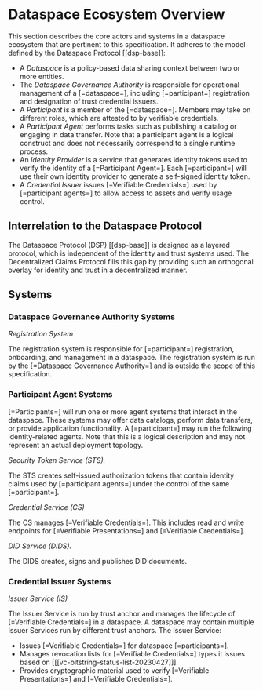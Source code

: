 # Dataspace Ecosystem Overview

This section describes the core actors and systems in a dataspace ecosystem that are pertinent to this specification. It
adheres to the model defined by the Dataspace Protocol [[dsp-base]]:

- A <dfn>Dataspace</dfn> is a policy-based data sharing context between two or more entities.
- The <dfn>Dataspace Governance Authority</dfn> is responsible for operational management of a [=dataspace=],
  including [=participant=] registration and designation of trust credential issuers.
- A <dfn>Participant</dfn> is a member of the [=dataspace=]. Members may take on different roles, which are attested to
  by verifiable credentials.
- A <dfn>Participant Agent</dfn> performs tasks such as publishing a catalog or engaging in data transfer. Note that a
  participant agent is a logical construct and does not necessarily correspond to a single runtime process.
- An <dfn>Identity Provider</dfn> is a service that generates identity tokens used to verify the identity of a
  [=Participant Agent=]. Each [=participant=] will use their own identity provider to generate a self-signed identity
  token.
- A <dfn>Credential Issuer</dfn> issues [=Verifiable Credentials=] used by [=participant agents=] to allow access to
  assets and verify usage control.

## Interrelation to the Dataspace Protocol

The Dataspace Protocol (DSP) [[dsp-base]] is designed as a layered protocol, which is independent of the 
identity and trust systems used. The Decentralized Claims Protocol fills this gap by providing such an orthogonal 
overlay for identity and trust in a decentralized manner.

## Systems

### Dataspace Governance Authority Systems

<dfn data-lt="rs | Registration System">Registration System</dfn>

The registration system is responsible for [=participant=] registration, onboarding, and management in a dataspace.
The registration system is run by the [=Dataspace Governance Authority=] and is outside the scope of this specification.

### Participant Agent Systems

[=Participants=] will run one or more agent systems that interact in the dataspace. These systems may offer data
catalogs, perform data transfers, or provide application functionality. A [=participant=] may run the following
identity-related agents. Note that this is a logical description and may not represent an actual deployment topology.

<dfn data-lt="sts | Secure Token Service">Security Token Service (STS).</dfn>

The STS creates self-issued authorization tokens that contain identity claims used by [=participant agents=] under the
control of the same [=participant=].

<dfn data-lt="cs | Credential Service">Credential Service (CS)</dfn>

The CS manages [=Verifiable Credentials=]. This includes read and write endpoints for [=Verifiable Presentations=]
and [=Verifiable Credentials=].

<dfn data-lt="dids | DID Service">DID Service (DIDS).</dfn>

The DIDS creates, signs and publishes DID documents.

### Credential Issuer Systems

<dfn data-lt="is | Issuer Service">Issuer Service (IS)</dfn>

The Issuer Service is run by trust anchor and manages the lifecycle of [=Verifiable Credentials=] in a dataspace. A
dataspace may contain multiple Issuer Services run by different trust anchors. The Issuer Service:

- Issues  [=Verifiable Credentials=] for dataspace [=participants=].
- Manages revocation lists for  [=Verifiable Credentials=] types it issues based
  on [[[vc-bitstring-status-list-20230427]]].
- Provides cryptographic material used to verify  [=Verifiable Presentations=] and [=Verifiable Credentials=]. 
